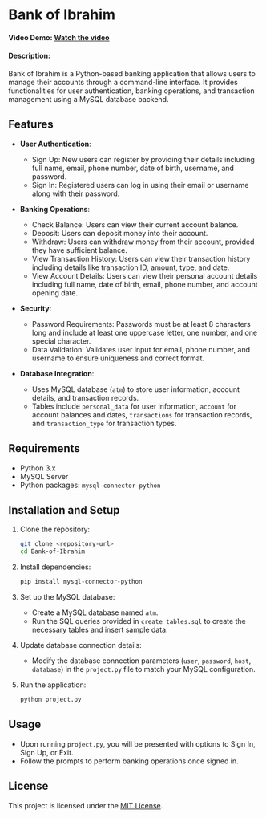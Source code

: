 # Bank of Ibrahim
#### Video Demo:  [Watch the video](https://youtu.be/Kp7FpzJzVNM)
#### Description:
Bank of Ibrahim is a Python-based banking application that allows users to manage their accounts through a command-line interface. It provides functionalities for user authentication, banking operations, and transaction management using a MySQL database backend.

## Features

- **User Authentication**:

  - Sign Up: New users can register by providing their details including full name, email, phone number, date of birth, username, and password.
  - Sign In: Registered users can log in using their email or username along with their password.
- **Banking Operations**:

  - Check Balance: Users can view their current account balance.
  - Deposit: Users can deposit money into their account.
  - Withdraw: Users can withdraw money from their account, provided they have sufficient balance.
  - View Transaction History: Users can view their transaction history including details like transaction ID, amount, type, and date.
  - View Account Details: Users can view their personal account details including full name, date of birth, email, phone number, and account opening date.
- **Security**:

  - Password Requirements: Passwords must be at least 8 characters long and include at least one uppercase letter, one number, and one special character.
  - Data Validation: Validates user input for email, phone number, and username to ensure uniqueness and correct format.
- **Database Integration**:

  - Uses MySQL database (`atm`) to store user information, account details, and transaction records.
  - Tables include `personal_data` for user information, `account` for account balances and dates, `transactions` for transaction records, and `transaction_type` for transaction types.

## Requirements

- Python 3.x
- MySQL Server
- Python packages: `mysql-connector-python`

## Installation and Setup

1. Clone the repository:

   ```bash
   git clone <repository-url>
   cd Bank-of-Ibrahim
   ```
2. Install dependencies:

   ```bash
   pip install mysql-connector-python
   ```
3. Set up the MySQL database:

   - Create a MySQL database named `atm`.
   - Run the SQL queries provided in `create_tables.sql` to create the necessary tables and insert sample data.
4. Update database connection details:

   - Modify the database connection parameters (`user`, `password`, `host`, `database`) in the `project.py` file to match your MySQL configuration.
5. Run the application:

   ```bash
   python project.py
   ```

## Usage

- Upon running `project.py`, you will be presented with options to Sign In, Sign Up, or Exit.
- Follow the prompts to perform banking operations once signed in.

## License

This project is licensed under the [MIT License](LICENSE).